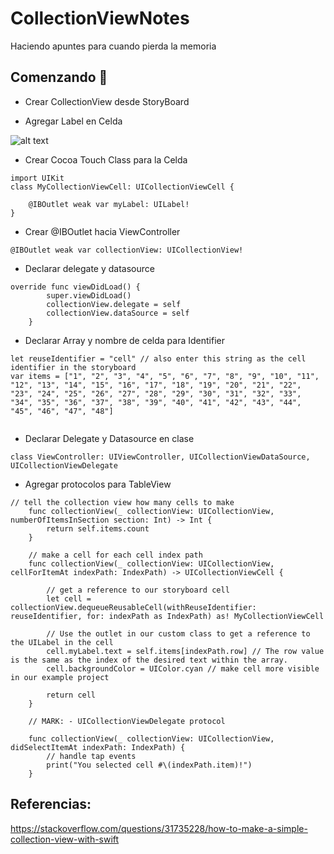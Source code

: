 # CollectionViewNotes
Haciendo apuntes para cuando pierda la memoria

## Comenzando 🚀

- Crear CollectionView desde StoryBoard

- Agregar Label en Celda

![alt text](https://i.stack.imgur.com/veuvJ.png)

- Crear Cocoa Touch Class para la Celda
```
import UIKit
class MyCollectionViewCell: UICollectionViewCell {
    
    @IBOutlet weak var myLabel: UILabel!
}
```

- Crear @IBOutlet hacia ViewController
```
@IBOutlet weak var collectionView: UICollectionView!
```
- Declarar delegate y datasource

```
override func viewDidLoad() {
        super.viewDidLoad()
        collectionView.delegate = self
        collectionView.dataSource = self
    }
```
- Declarar Array y nombre de celda para Identifier
```
let reuseIdentifier = "cell" // also enter this string as the cell identifier in the storyboard
var items = ["1", "2", "3", "4", "5", "6", "7", "8", "9", "10", "11", "12", "13", "14", "15", "16", "17", "18", "19", "20", "21", "22", "23", "24", "25", "26", "27", "28", "29", "30", "31", "32", "33", "34", "35", "36", "37", "38", "39", "40", "41", "42", "43", "44", "45", "46", "47", "48"]
    
```
- Declarar Delegate y Datasource en clase
```
class ViewController: UIViewController, UICollectionViewDataSource, UICollectionViewDelegate
```
- Agregar protocolos para TableView
```
// tell the collection view how many cells to make
    func collectionView(_ collectionView: UICollectionView, numberOfItemsInSection section: Int) -> Int {
        return self.items.count
    }
    
    // make a cell for each cell index path
    func collectionView(_ collectionView: UICollectionView, cellForItemAt indexPath: IndexPath) -> UICollectionViewCell {
        
        // get a reference to our storyboard cell
        let cell = collectionView.dequeueReusableCell(withReuseIdentifier: reuseIdentifier, for: indexPath as IndexPath) as! MyCollectionViewCell
        
        // Use the outlet in our custom class to get a reference to the UILabel in the cell
        cell.myLabel.text = self.items[indexPath.row] // The row value is the same as the index of the desired text within the array.
        cell.backgroundColor = UIColor.cyan // make cell more visible in our example project
        
        return cell
    }
    
    // MARK: - UICollectionViewDelegate protocol
    
    func collectionView(_ collectionView: UICollectionView, didSelectItemAt indexPath: IndexPath) {
        // handle tap events
        print("You selected cell #\(indexPath.item)!")
    }
```

## Referencias:
https://stackoverflow.com/questions/31735228/how-to-make-a-simple-collection-view-with-swift
